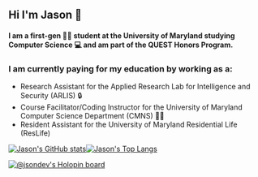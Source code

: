 ## Hi I'm Jason 👋
#### I am a first-gen 🧑‍🎓 student at the University of Maryland studying  Computer Science 💻 and am part of the QUEST Honors Program.

### I am currently paying for my education by working as a: 
- Research Assistant for the Applied Research Lab for Intelligence and Security (ARLIS) 🔒
- Course Facilitator/Coding Instructor for the University of Maryland Computer Science Department (CMNS) 🧑‍🏫
- Resident Assistant for the University of Maryland Residential Life (ResLife)




[![Jason's GitHub stats](https://github-readme-stats.vercel.app/api/top-langs/?username=jsondevers&show_icons=true&count_private=true&theme=dracula)](https://github.com/jsondevers/github-readme-stats)[![Jason's Top Langs](https://github-readme-stats.vercel.app/api/top-langs?/username=jsondevers&count_private=true&langs_count=9&layout=compact&hide=html,standardml,make,cmake)](https://github.com/jsondevers/github-readme-stats)

[![@jsondev's Holopin board](https://holopin.me/jsondev)](https://holopin.io/@jsondev)

<!--
![LeetCode Stats](https://leetcode.card.workers.dev/jdevers1?theme=dark&font=source_code_pro&extension=null)


### I am currently learning more about Git and trying to contribute to more open-source projects in my free time

[![@jsondev's Holopin board](https://holopin.me/jsondev)](https://holopin.io/@jsondev)

Here are some ideas to get you started:

- 🔭 I’m currently working on ...
- 🌱 I’m currently learning ...
- 👯 I’m looking to collaborate on ...
- 🤔 I’m looking for help with ...
- 💬 Ask me about ...
- 📫 How to reach me: ...
- 😄 Pronouns: ...
- ⚡ Fun fact: ...
-->
